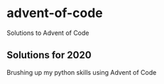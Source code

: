 # advent-of-code
Solutions to Advent of Code

## Solutions for 2020
Brushing up my python skills using Advent of Code


